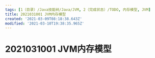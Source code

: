 ```yaml
---
tags: [1（目录）/Java技能树/Java/JVM, 2（完成状态）/TODO, 内存模型, JVM]
title: 2021031001 JVM内存模型
created: '2021-03-09T08:18:38.643Z'
modified: '2021-03-10T19:38:35.965Z'
---
```


# 2021031001 JVM内存模型

